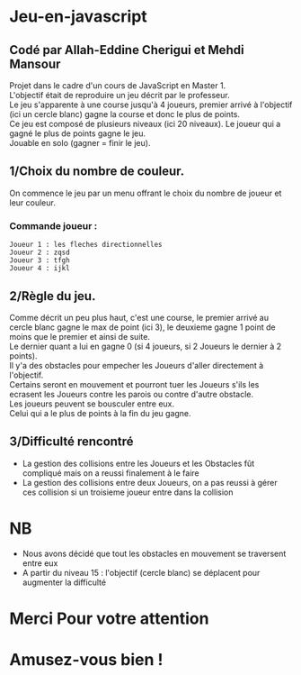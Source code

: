 # Jeu-en-javascript
## Codé par Allah-Eddine Cherigui et Mehdi Mansour

Projet dans le cadre d'un cours de JavaScript en Master 1.\
L'objectif était de reproduire un jeu décrit par le professeur.\
Le jeu s'apparente à une course jusqu'à 4 joueurs, premier arrivé à l'objectif (ici un cercle blanc) gagne la course et donc le plus de points.\
Ce jeu est composé de plusieurs niveaux (ici 20 niveaux). Le joueur qui a gagné le plus de points gagne le jeu.\
Jouable en solo (gagner = finir le jeu).

## 1/Choix du nombre de couleur.

On commence le jeu par un menu offrant le choix du nombre de joueur et leur couleur.
### Commande joueur :
```
Joueur 1 : les fleches directionnelles
Joueur 2 : zqsd
Joueur 3 : tfgh
Joueur 4 : ijkl
```

## 2/Règle du jeu.

Comme décrit un peu plus haut, c'est une course, le premier arrivé au cercle blanc gagne le max de point (ici 3), le deuxieme gagne 1 point de moins que le premier et ainsi de suite.\
Le dernier quant a lui en gagne 0 (si 4 joueurs, si 2 Joueurs le dernier à 2 points).\
Il y'a des obstacles pour empecher les Joueurs d'aller directement à l'objectif. \
Certains seront en mouvement et pourront tuer les Joueurs s'ils les ecrasent les Joueurs contre les parois ou contre d'autre obstacle.\
Les joueurs peuvent se bousculer entre eux.\
Celui qui a le plus de points à la fin du jeu gagne.

## 3/Difficulté rencontré

- La gestion des collisions entre les Joueurs et les Obstacles fût compliqué mais on a reussi finalement à le faire
- La gestion des collisions entre deux Joueurs, on a pas reussi à gérer ces collision si un troisieme joueur entre dans la collision 

# NB 

- Nous avons décidé que tout les obstacles en mouvement se traversent entre eux
- A partir du niveau 15 : l'objectif (cercle blanc) se déplacent pour augmenter la difficulté

# Merci Pour votre attention
# Amusez-vous bien !
